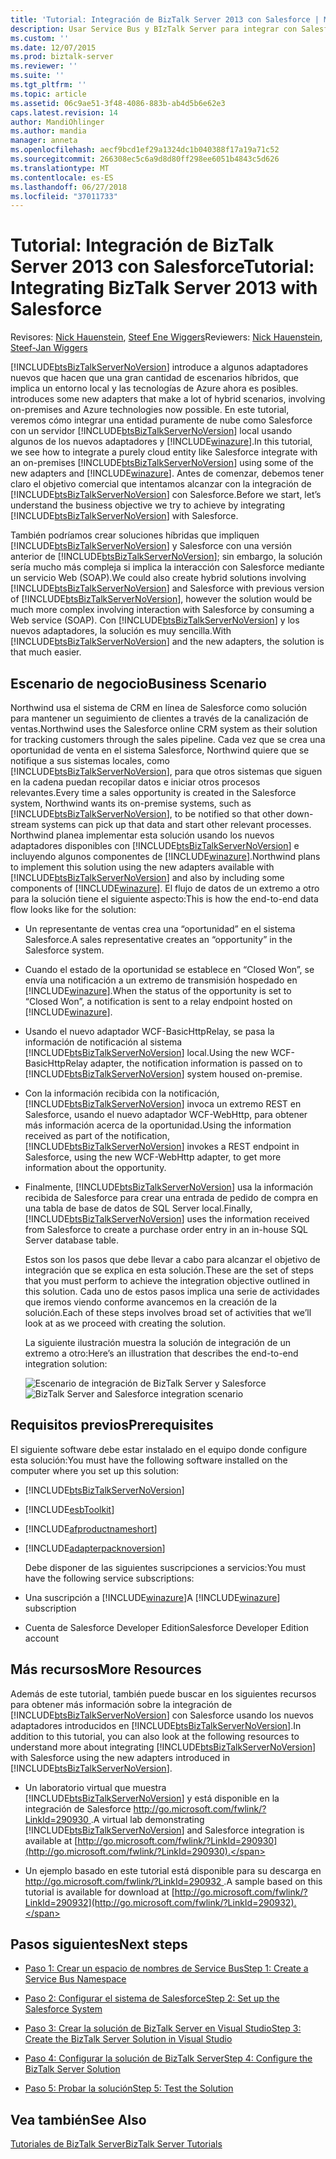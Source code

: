 ```yaml
---
title: 'Tutorial: Integración de BizTalk Server 2013 con Salesforce | Microsoft Docs'
description: Usar Service Bus y BIzTalk Server para integrar con Salesforce
ms.custom: ''
ms.date: 12/07/2015
ms.prod: biztalk-server
ms.reviewer: ''
ms.suite: ''
ms.tgt_pltfrm: ''
ms.topic: article
ms.assetid: 06c9ae51-3f48-4086-883b-ab4d5b6e62e3
caps.latest.revision: 14
author: MandiOhlinger
ms.author: mandia
manager: anneta
ms.openlocfilehash: aecf9bcd1ef29a1324dc1b040388f17a19a71c52
ms.sourcegitcommit: 266308ec5c6a9d8d80ff298ee6051b4843c5d626
ms.translationtype: MT
ms.contentlocale: es-ES
ms.lasthandoff: 06/27/2018
ms.locfileid: "37011733"
---
```

# <a name="tutorial-integrating-biztalk-server-2013-with-salesforce"></a><span data-ttu-id="3839f-103">Tutorial: Integración de BizTalk Server 2013 con Salesforce</span><span class="sxs-lookup"><span data-stu-id="3839f-103">Tutorial: Integrating BizTalk Server 2013 with Salesforce</span></span>
<span data-ttu-id="3839f-104">Revisores: [Nick Hauenstein](http://social.msdn.microsoft.com/profile/nick.hauenstein/), [Steef Ene Wiggers](http://social.msdn.microsoft.com/profile/steef-jan%20wiggers)</span><span class="sxs-lookup"><span data-stu-id="3839f-104">Reviewers: [Nick Hauenstein](http://social.msdn.microsoft.com/profile/nick.hauenstein/), [Steef-Jan Wiggers](http://social.msdn.microsoft.com/profile/steef-jan%20wiggers)</span></span>  
  
 [!INCLUDE[btsBizTalkServerNoVersion](../includes/btsbiztalkservernoversion-md.md)]<span data-ttu-id="3839f-105"> introduce a algunos adaptadores nuevos que hacen que una gran cantidad de escenarios híbridos, que implica un entorno local y las tecnologías de Azure ahora es posibles.</span><span class="sxs-lookup"><span data-stu-id="3839f-105"> introduces some new adapters that make a lot of hybrid scenarios, involving on-premises and Azure technologies now possible.</span></span> <span data-ttu-id="3839f-106">En este tutorial, veremos cómo integrar una entidad puramente de nube como Salesforce con un servidor [!INCLUDE[btsBizTalkServerNoVersion](../includes/btsbiztalkservernoversion-md.md)] local usando algunos de los nuevos adaptadores y [!INCLUDE[winazure](../includes/winazure-md.md)].</span><span class="sxs-lookup"><span data-stu-id="3839f-106">In this tutorial, we see how to integrate a purely cloud entity like Salesforce integrate with an on-premises [!INCLUDE[btsBizTalkServerNoVersion](../includes/btsbiztalkservernoversion-md.md)] using some of the new adapters and [!INCLUDE[winazure](../includes/winazure-md.md)].</span></span> <span data-ttu-id="3839f-107">Antes de comenzar, debemos tener claro el objetivo comercial que intentamos alcanzar con la integración de [!INCLUDE[btsBizTalkServerNoVersion](../includes/btsbiztalkservernoversion-md.md)] con Salesforce.</span><span class="sxs-lookup"><span data-stu-id="3839f-107">Before we start, let’s understand the business objective we try to achieve by integrating [!INCLUDE[btsBizTalkServerNoVersion](../includes/btsbiztalkservernoversion-md.md)] with Salesforce.</span></span>  
  
 <span data-ttu-id="3839f-108">También podríamos crear soluciones híbridas que impliquen [!INCLUDE[btsBizTalkServerNoVersion](../includes/btsbiztalkservernoversion-md.md)] y Salesforce con una versión anterior de [!INCLUDE[btsBizTalkServerNoVersion](../includes/btsbiztalkservernoversion-md.md)]; sin embargo, la solución sería mucho más compleja si implica la interacción con Salesforce mediante un servicio Web (SOAP).</span><span class="sxs-lookup"><span data-stu-id="3839f-108">We could also create hybrid solutions involving [!INCLUDE[btsBizTalkServerNoVersion](../includes/btsbiztalkservernoversion-md.md)] and Salesforce with previous version of [!INCLUDE[btsBizTalkServerNoVersion](../includes/btsbiztalkservernoversion-md.md)], however the solution would be much more complex involving interaction with Salesforce by consuming a Web service (SOAP).</span></span> <span data-ttu-id="3839f-109">Con [!INCLUDE[btsBizTalkServerNoVersion](../includes/btsbiztalkservernoversion-md.md)] y los nuevos adaptadores, la solución es muy sencilla.</span><span class="sxs-lookup"><span data-stu-id="3839f-109">With [!INCLUDE[btsBizTalkServerNoVersion](../includes/btsbiztalkservernoversion-md.md)] and the new adapters, the solution is that much easier.</span></span>  
  
## <a name="business-scenario"></a><span data-ttu-id="3839f-110">Escenario de negocio</span><span class="sxs-lookup"><span data-stu-id="3839f-110">Business Scenario</span></span>  
 <span data-ttu-id="3839f-111">Northwind usa el sistema de CRM en línea de Salesforce como solución para mantener un seguimiento de clientes a través de la canalización de ventas.</span><span class="sxs-lookup"><span data-stu-id="3839f-111">Northwind uses the Salesforce online CRM system as their solution for tracking customers through the sales pipeline.</span></span> <span data-ttu-id="3839f-112">Cada vez que se crea una oportunidad de venta en el sistema Salesforce, Northwind quiere que se notifique a sus sistemas locales, como [!INCLUDE[btsBizTalkServerNoVersion](../includes/btsbiztalkservernoversion-md.md)], para que otros sistemas que siguen en la cadena puedan recopilar datos e iniciar otros procesos relevantes.</span><span class="sxs-lookup"><span data-stu-id="3839f-112">Every time a sales opportunity is created in the Salesforce system, Northwind wants its on-premise systems, such as [!INCLUDE[btsBizTalkServerNoVersion](../includes/btsbiztalkservernoversion-md.md)], to be notified so that other down-stream systems can pick up that data and start other relevant processes.</span></span> <span data-ttu-id="3839f-113">Northwind planea implementar esta solución usando los nuevos adaptadores disponibles con [!INCLUDE[btsBizTalkServerNoVersion](../includes/btsbiztalkservernoversion-md.md)] e incluyendo algunos componentes de [!INCLUDE[winazure](../includes/winazure-md.md)].</span><span class="sxs-lookup"><span data-stu-id="3839f-113">Northwind plans to implement this solution using the new adapters available with [!INCLUDE[btsBizTalkServerNoVersion](../includes/btsbiztalkservernoversion-md.md)] and also by including some components of [!INCLUDE[winazure](../includes/winazure-md.md)].</span></span> <span data-ttu-id="3839f-114">El flujo de datos de un extremo a otro para la solución tiene el siguiente aspecto:</span><span class="sxs-lookup"><span data-stu-id="3839f-114">This is how the end-to-end data flow looks like for the solution:</span></span>  
  
- <span data-ttu-id="3839f-115">Un representante de ventas crea una “oportunidad” en el sistema Salesforce.</span><span class="sxs-lookup"><span data-stu-id="3839f-115">A sales representative creates an “opportunity” in the Salesforce system.</span></span>  
  
- <span data-ttu-id="3839f-116">Cuando el estado de la oportunidad se establece en “Closed Won”, se envía una notificación a un extremo de transmisión hospedado en [!INCLUDE[winazure](../includes/winazure-md.md)].</span><span class="sxs-lookup"><span data-stu-id="3839f-116">When the status of the opportunity is set to “Closed Won”, a notification is sent to a relay endpoint hosted on [!INCLUDE[winazure](../includes/winazure-md.md)].</span></span>  
  
- <span data-ttu-id="3839f-117">Usando el nuevo adaptador WCF-BasicHttpRelay, se pasa la información de notificación al sistema [!INCLUDE[btsBizTalkServerNoVersion](../includes/btsbiztalkservernoversion-md.md)] local.</span><span class="sxs-lookup"><span data-stu-id="3839f-117">Using the new WCF-BasicHttpRelay adapter, the notification information is passed on to [!INCLUDE[btsBizTalkServerNoVersion](../includes/btsbiztalkservernoversion-md.md)] system housed on-premise.</span></span>  
  
- <span data-ttu-id="3839f-118">Con la información recibida con la notificación, [!INCLUDE[btsBizTalkServerNoVersion](../includes/btsbiztalkservernoversion-md.md)] invoca un extremo REST en Salesforce, usando el nuevo adaptador WCF-WebHttp, para obtener más información acerca de la oportunidad.</span><span class="sxs-lookup"><span data-stu-id="3839f-118">Using the information received as part of the notification, [!INCLUDE[btsBizTalkServerNoVersion](../includes/btsbiztalkservernoversion-md.md)] invokes a REST endpoint in Salesforce, using the new WCF-WebHttp adapter, to get more information about the opportunity.</span></span>  
  
- <span data-ttu-id="3839f-119">Finalmente, [!INCLUDE[btsBizTalkServerNoVersion](../includes/btsbiztalkservernoversion-md.md)] usa la información recibida de Salesforce para crear una entrada de pedido de compra en una tabla de base de datos de SQL Server local.</span><span class="sxs-lookup"><span data-stu-id="3839f-119">Finally, [!INCLUDE[btsBizTalkServerNoVersion](../includes/btsbiztalkservernoversion-md.md)] uses the information received from Salesforce to create a purchase order entry in an in-house SQL Server database table.</span></span>  
  
  <span data-ttu-id="3839f-120">Estos son los pasos que debe llevar a cabo para alcanzar el objetivo de integración que se explica en esta solución.</span><span class="sxs-lookup"><span data-stu-id="3839f-120">These are the set of steps that you must perform to achieve the integration objective outlined in this solution.</span></span> <span data-ttu-id="3839f-121">Cada uno de estos pasos implica una serie de actividades que iremos viendo conforme avancemos en la creación de la solución.</span><span class="sxs-lookup"><span data-stu-id="3839f-121">Each of these steps involves broad set of activities that we’ll look at as we proceed with creating the solution.</span></span>  
  
  <span data-ttu-id="3839f-122">La siguiente ilustración muestra la solución de integración de un extremo a otro:</span><span class="sxs-lookup"><span data-stu-id="3839f-122">Here’s an illustration that describes the end-to-end integration solution:</span></span>  
  
  <span data-ttu-id="3839f-123">![Escenario de integración de BizTalk Server y Salesforce](../core/media/bts-sf-scenario.gif "BTS_SF_Scenario")</span><span class="sxs-lookup"><span data-stu-id="3839f-123">![BizTalk Server and Salesforce integration scenario](../core/media/bts-sf-scenario.gif "BTS_SF_Scenario")</span></span>  
  
## <a name="prerequisites"></a><span data-ttu-id="3839f-124">Requisitos previos</span><span class="sxs-lookup"><span data-stu-id="3839f-124">Prerequisites</span></span>  
 <span data-ttu-id="3839f-125">El siguiente software debe estar instalado en el equipo donde configure esta solución:</span><span class="sxs-lookup"><span data-stu-id="3839f-125">You must have the following software installed on the computer where you set up this solution:</span></span>  
  
- [!INCLUDE[btsBizTalkServerNoVersion](../includes/btsbiztalkservernoversion-md.md)]  
  
- [!INCLUDE[esbToolkit](../includes/esbtoolkit-md.md)]  
  
- [!INCLUDE[afproductnameshort](../includes/afproductnameshort-md.md)]  
  
- [!INCLUDE[adapterpacknoversion](../includes/adapterpacknoversion-md.md)]  
  
  <span data-ttu-id="3839f-126">Debe disponer de las siguientes suscripciones a servicios:</span><span class="sxs-lookup"><span data-stu-id="3839f-126">You must have the following service subscriptions:</span></span>  
  
- <span data-ttu-id="3839f-127">Una suscripción a [!INCLUDE[winazure](../includes/winazure-md.md)]</span><span class="sxs-lookup"><span data-stu-id="3839f-127">A [!INCLUDE[winazure](../includes/winazure-md.md)] subscription</span></span>  
  
- <span data-ttu-id="3839f-128">Cuenta de Salesforce Developer Edition</span><span class="sxs-lookup"><span data-stu-id="3839f-128">Salesforce Developer Edition account</span></span>  
  
## <a name="more-resources"></a><span data-ttu-id="3839f-129">Más recursos</span><span class="sxs-lookup"><span data-stu-id="3839f-129">More Resources</span></span>  
 <span data-ttu-id="3839f-130">Además de este tutorial, también puede buscar en los siguientes recursos para obtener más información sobre la integración de [!INCLUDE[btsBizTalkServerNoVersion](../includes/btsbiztalkservernoversion-md.md)] con Salesforce usando los nuevos adaptadores introducidos en [!INCLUDE[btsBizTalkServerNoVersion](../includes/btsbiztalkservernoversion-md.md)].</span><span class="sxs-lookup"><span data-stu-id="3839f-130">In addition to this tutorial, you can also look at the following resources to understand more about integrating [!INCLUDE[btsBizTalkServerNoVersion](../includes/btsbiztalkservernoversion-md.md)] with Salesforce using the new adapters introduced in [!INCLUDE[btsBizTalkServerNoVersion](../includes/btsbiztalkservernoversion-md.md)].</span></span>  
  
- <span data-ttu-id="3839f-131">Un laboratorio virtual que muestra [!INCLUDE[btsBizTalkServerNoVersion](../includes/btsbiztalkservernoversion-md.md)] y está disponible en la integración de Salesforce [ http://go.microsoft.com/fwlink/?LinkId=290930 ](http://go.microsoft.com/fwlink/?LinkId=290930).</span><span class="sxs-lookup"><span data-stu-id="3839f-131">A virtual lab demonstrating [!INCLUDE[btsBizTalkServerNoVersion](../includes/btsbiztalkservernoversion-md.md)] and Salesforce integration is available at [http://go.microsoft.com/fwlink/?LinkId=290930](http://go.microsoft.com/fwlink/?LinkId=290930).</span></span>  
  
- <span data-ttu-id="3839f-132">Un ejemplo basado en este tutorial está disponible para su descarga en [ http://go.microsoft.com/fwlink/?LinkId=290932 ](http://go.microsoft.com/fwlink/?LinkId=290932).</span><span class="sxs-lookup"><span data-stu-id="3839f-132">A sample based on this tutorial is available for download at [http://go.microsoft.com/fwlink/?LinkId=290932](http://go.microsoft.com/fwlink/?LinkId=290932).</span></span>  
  
## <a name="next-steps"></a><span data-ttu-id="3839f-133">Pasos siguientes</span><span class="sxs-lookup"><span data-stu-id="3839f-133">Next steps</span></span>
  
-   [<span data-ttu-id="3839f-134">Paso 1: Crear un espacio de nombres de Service Bus</span><span class="sxs-lookup"><span data-stu-id="3839f-134">Step 1: Create a Service Bus Namespace</span></span>](../core/step-1-create-a-service-bus-namespace.md)  
  
-   [<span data-ttu-id="3839f-135">Paso 2: Configurar el sistema de Salesforce</span><span class="sxs-lookup"><span data-stu-id="3839f-135">Step 2: Set up the Salesforce System</span></span>](../core/step-2-set-up-the-salesforce-system.md)  
  
-   [<span data-ttu-id="3839f-136">Paso 3: Crear la solución de BizTalk Server en Visual Studio</span><span class="sxs-lookup"><span data-stu-id="3839f-136">Step 3: Create the BizTalk Server Solution in Visual Studio</span></span>](../core/step-3-create-the-biztalk-server-solution-in-visual-studio.md)  
  
-   [<span data-ttu-id="3839f-137">Paso 4: Configurar la solución de BizTalk Server</span><span class="sxs-lookup"><span data-stu-id="3839f-137">Step 4: Configure the BizTalk Server Solution</span></span>](../core/step-4-configure-the-biztalk-server-solution.md)  
  
-   [<span data-ttu-id="3839f-138">Paso 5: Probar la solución</span><span class="sxs-lookup"><span data-stu-id="3839f-138">Step 5: Test the Solution</span></span>](../core/step-5-test-the-solution.md)  
  
## <a name="see-also"></a><span data-ttu-id="3839f-139">Vea también</span><span class="sxs-lookup"><span data-stu-id="3839f-139">See Also</span></span>  
 [<span data-ttu-id="3839f-140">Tutoriales de BizTalk Server</span><span class="sxs-lookup"><span data-stu-id="3839f-140">BizTalk Server Tutorials</span></span>](../core/biztalk-server-tutorials.md)